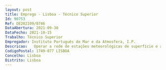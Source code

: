 ```yaml
--- 
layout: post
title: Emprego - Lisboa - Técnico Superior
Id: 90753
Ref: OE202109/0746
DataAbertura: 2021-09-30
DataFecho: 2021-10-15
Trabalho: Técnico Superior
Empregador: Instituto Português do Mar e da Atmosfera, I.P.
Descricao:   Operar a rede de estações meteorológicas de superfície e aerológicas do IPMA, I. P    Assegurar a execução das acções relativas à manutenção dos parques meteorológicos, nos quais se encontram instalados os equipamentos que constituem as estações meteorológicas   Desenvolver acções de manutenção e calibração preventiva e correctiva dos equipamentos de observação meteorológica, sensores e equipamentos de comunicação    Gerir e configurar os sistemas de comunicações associados à recolha de dados obtidos nas estações meteorológicas de superfície e aerológicas    Garantir alta disponibilidade da rede de estações meteorológica de superfície e aerológicas do IPMA, I. P.    Prestar apoio e consultadoria, no âmbito das actividades da divisão, às entidades estatais que desenvolvem projectos e actividades que envolvam a instalação de equipamentos.
CodigoPostal: 1749-077 LISBOA
Concelho: Lisboa
Distrito: Lisboa
--- 
```

